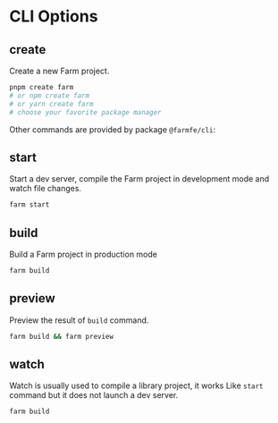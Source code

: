 # CLI Options
## create
Create a new Farm project.

```bash
pnpm create farm
# or npm create farm
# or yarn create farm
# choose your favorite package manager
```

Other commands are provided by package `@farmfe/cli`:

## start
Start a dev server, compile the Farm project in development mode and watch file changes.

```bash
farm start
```

## build
Build a Farm project in production mode

```bash
farm build
```

## preview
Preview the result of `build` command.

```bash
farm build && farm preview
```

## watch
Watch is usually used to compile a library project, it works Like `start` command but it does not launch a dev server.

```bash
farm build
```